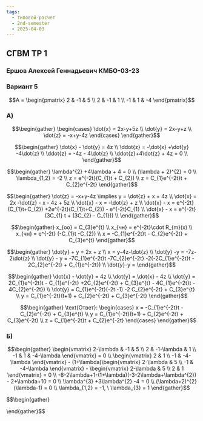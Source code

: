 ```yaml
---
tags:
  - типовой-расчет
  - 2nd-semester
  - 2025-04-03
---
```


## СГВМ ТР 1

### Ершов Алексей Геннадьевич КМБО-03-23

### Вариант 5

$$A = \begin{pmatrix}
2 & -1 & 5 \\
2 & -1 & 1 \\
-1 & 1 & -4
\end{pmatrix}$$

### A)

$$\begin{gather}
\begin{cases}
\dot{x} = 2x-y+5z \\
\dot{y} = 2x-y+z \\
\dot{z} = -x+y-4z
\end{cases}
\end{gather}$$

$$\begin{gather}
\dot{x} - \dot{y} = 4z \\
\ddot{z} = -\dot{x} +\dot{y} -4\dot{z} \\
\ddot{z} = -4z - 4\dot{z} \\
\ddot{z}+4\dot{z} + 4z = 0 \\
\end{gather}$$

$$\begin{gather}
\lambda^{2} +4\lambda + 4 = 0 \\
(\lambda + 2)^{2} = 0 \\
\lambda_{1,2}  = -2 \\
z = e^{-2t}(C_{1}t + C_{2}) \\
z = C_{1}e^{-2t}t + C_{2}e^{-2t}
\end{gather}$$

$$\begin{gather}
\dot{z} = -x+y-4z \implies y = \dot{z} + x + 4z \\
\dot{x} = 2x -\dot{z} - x - 4z + 5z \\
\dot{x} - x = -\dot{z} + z \\
\dot{x} - x = e^{-2t}(C_{1}t+C_{2}) +2e^{-2t}(C_{1}t+C_{2}) - e^{-2t}C_{1} \\
\dot{x} - x = e^{-2t}(3C_{1} t + (3C_{2} - C_{1}))  \\
\end{gather}$$

$$\begin{gather}
x_{оо} = C_{3}e^{t} \\
x_{чн} = e^{-2t}\cdot R_{m}(x) \\
x_{чн} = e^{-2t} (-C_{1}t -C_{2}) \\
x = -C_{1}e^{-2t}t - C_{2}e^{-2t} + C_{3}e^{t}
\end{gather}$$

$$\begin{gather}
\dot{y} + y = 2x + z \\
x = y-4z-\dot{z} \\
\dot{y} -y = -7z-2\dot{z} \\
\dot{y} - y = -7C_{1}e^{-2t}t -7C_{2}e^{-2t} -2(-2C_{1}e^{-2t}t - 2C_{2}e^{-2t} + C_{1}e^{-2t}) \\
\dot{y}-y = 
\end{gather}$$

$$\begin{gather}
\dot{x} - \dot{y} = 4z \\
\dot{y} = \dot{x} - 4z \\
\dot{y} = 2C_{1}e^{-2t}t - C_{1}e^{-2t} +2C_{2}e^{-2t} + C_{3}e^{t} - 4C_{1}e^{-2t}t - 4C_{2}e^{-2t}) \\
\dot{y} = C_{1}e^{-2t}(-2t -1) -2 C_{2}e^{-2t} + C_{3}e^{t} \\
y = C_{1}e^{-2t}(t+1)  + C_{2}e^{-2t} + C_{3}e^{-2t}
\end{gather}$$

$$\begin{gather}
\text{Ответ}: \begin{cases}
x = -C_{1}e^{-2t}t - C_{2}e^{-2t} + C_{3}e^{t} \\
y = C_{1}e^{-2t}(t+1)  + C_{2}e^{-2t} + C_{3}e^{-2t} \\
z = C_{1}e^{-2t}t + C_{2}e^{-2t}
\end{cases}
\end{gather}$$

### Б)

$$\begin{gather}
\begin{vmatrix}
2-\lambda & -1 & 5 \\
2 & -1-\lambda & 1 \\
-1 & 1 & -4-\lambda
\end{vmatrix} = 0 \\
\begin{vmatrix}
2 & 1 \\
-1 & -4-\lambda
\end{vmatrix} - (1+\lambda)\begin{vmatrix}
2-\lambda & 5 \\
-1 & -4-\lambda
\end{vmatrix} - \begin{vmatrix}
2-\lambda & 5 \\
2 & 1
\end{vmatrix} = 0 \\
-8-2\lambda+1-(1+\lambda)(-3-2\lambda+\lambda^{2}) - 2+\lambda+10 = 0 \\
\lambda^{3} +3\lambda^{2} -4 = 0 \\
(\lambda+2)^{2}(\lambda-1) = 0 \\
\lambda_{1,2} = -1, \    \lambda_{3} = 1
\end{gather}$$

$$\begin{gather}

\end{gather}$$